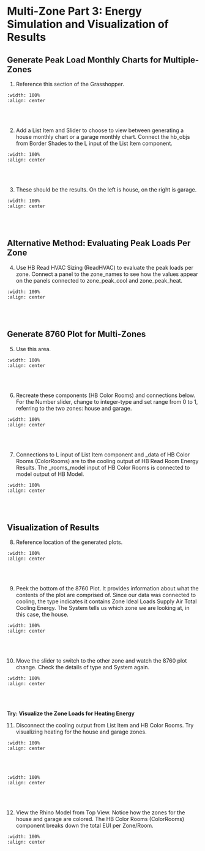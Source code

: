 # Multi-Zone Part 3: Energy Simulation and Visualization of Results
## Generate Peak Load Monthly Charts for Multiple-Zones 
1. Reference this section of the Grasshopper.
```{image} ../_static/multizone/multizone4_1.1.png
:width: 100%
:align: center
```
<br/><br/>

2. Add a List Item and Slider to choose to view between generating a house monthly chart or a garage monthly chart. Connect the hb_objs from Border Shades to the L input of the List Item component.
```{image} ../_static/multizone/multizone4_2.png
:width: 100%
:align: center
```
<br/><br/>

3. These should be the results. On the left is house, on the right is garage. 
```{image} ../_static/multizone/multizone4_3.png
:width: 100%
:align: center
```
<br/><br/>

## Alternative Method: Evaluating Peak Loads Per Zone
4. Use HB Read HVAC Sizing (ReadHVAC) to evaluate the peak loads per zone. Connect a panel to the zone_names to see how the values appear on the panels connected to zone_peak_cool and zone_peak_heat.
```{image} ../_static/multizone/multizone4_4.png
:width: 100%
:align: center
```
<br/><br/>

## Generate 8760 Plot for Multi-Zones
5. Use this area.
```{image} ../_static/multizone/multizone4_5.1.png
:width: 100%
:align: center
```
<br/><br/>

6. Recreate these components (HB Color Rooms) and connections below. For the Number slider, change to integer-type and set range from 0 to 1, referring to the two zones: house and garage.
```{image} ../_static/multizone/multizone4_6.png
:width: 100%
:align: center
```
<br/><br/>

7. Connections to L input of List Item component and _data of HB Color Rooms (ColorRooms) are to the cooling output of HB Read Room Energy Results. The _rooms_model input of HB Color Rooms is connected to model output of HB Model.
```{image} ../_static/multizone/multizone4_5.png
:width: 100%
:align: center
```
<br/><br/>

## Visualization of Results
8. Reference location of the generated plots.
```{image} ../_static/multizone/multizone4_7.png
:width: 100%
:align: center
```
<br/><br/>

9. Peek the bottom of the 8760 Plot. It provides information about what the contents of the plot are comprised of. Since our data was connected to cooling, the type indicates it contains Zone Ideal Loads Supply Air Total Cooling Energy. The System tells us which zone we are looking at, in this case, the house.
```{image} ../_static/multizone/multizone4_8.png
:width: 100%
:align: center
```
<br/><br/>

10. Move the slider to switch to the other zone and watch the 8760 plot change. Check the details of type and System again.
```{image} ../_static/multizone/multizone4_9.png
:width: 100%
:align: center
```
<br/><br/>

**Try: Visualize the Zone Loads for Heating Energy**

11. Disconnect the cooling output from List Item and HB Color Rooms. Try visualizing heating for the house and garage zones. 
```{image} ../_static/multizone/multizone4_12.png
:width: 100%
:align: center
```
<br/><br/>

```{image} ../_static/multizone/multizone4_11.png
:width: 100%
:align: center
```
<br/><br/>

12. View the Rhino Model from Top View. Notice how the zones for the house and garage are colored. The HB Color Rooms (ColorRooms) component breaks down the total EUI per Zone/Room. 
```{image} ../_static/multizone/multizone4_10.png
:width: 100%
:align: center
```
<br/><br/>
